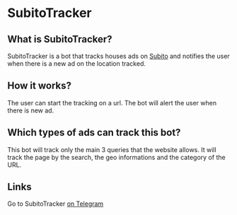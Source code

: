 # SubitoTracker

## What is SubitoTracker?

SubitoTracker is a bot that tracks houses ads on [Subito](https://www.subito.it/) and notifies the user when there is a new ad on the location tracked.

## How it works?

The user can start the tracking on a url. The bot will alert the user when there is new ad.

## Which types of ads can track this bot?

This bot will track only the main 3 queries that the website allows. It will track the page by the search, the geo informations and the category of the URL.

## Links

Go to SubitoTracker [on Telegram](https://t.me/subitoHouseTracker_bot)
